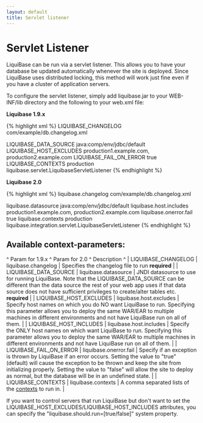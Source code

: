 ```yaml
---
layout: default
title: Servlet listener
---
```


# Servlet Listener #

LiquiBase can be run via a servlet listener. This allows you to have your database be updated automatically whenever the site is deployed. Since LiquiBase uses distributed locking, this method will work just fine even if you have a cluster of application servers.

To configure the servlet listener, simply add liquibase.jar to your WEB-INF/lib directory and the following to your web.xml file:

**Liquibase 1.9.x**

{% highlight xml %}
<context-param>
    <param-name>LIQUIBASE_CHANGELOG</param-name>
    <param-value>com/example/db.changelog.xml</param-value>
</context-param>

<context-param>
    <param-name>LIQUIBASE_DATA_SOURCE</param-name>
    <param-value>java:comp/env/jdbc/default</param-value>
</context-param>

<context-param>
    <param-name>LIQUIBASE_HOST_EXCLUDES</param-name>
    <param-value>production1.example.com, production2.example.com</param-value>
</context-param>

<context-param>
    <param-name>LIQUIBASE_FAIL_ON_ERROR</param-name>
    <param-value>true</param-value>
</context-param>

<context-param>
    <param-name>LIQUIBASE_CONTEXTS</param-name>
    <param-value>production</param-value>
</context-param>

<listener>
    <listener-class>liquibase.servlet.LiquibaseServletListener</listener-class>
</listener>
{% endhighlight %}

**Liquibase 2.0**

{% highlight xml %}
<context-param>
    <param-name>liquibase.changelog</param-name>
    <param-value>com/example/db.changelog.xml</param-value>
</context-param>

<context-param>
    <param-name>liquibase.datasource</param-name>
    <param-value>java:comp/env/jdbc/default</param-value>
</context-param>

<context-param>
    <param-name>liquibase.host.includes</param-name>
    <param-value>production1.example.com, production2.example.com</param-value>
</context-param>

<context-param>
    <param-name>liquibase.onerror.fail</param-name>
    <param-value>true</param-value>
</context-param>

<context-param>
    <param-name>liquibase.contexts</param-name>
    <param-value>production</param-value>
</context-param>

<listener>
    <listener-class>liquibase.integration.servlet.LiquibaseServletListener</listener-class>
</listener>
{% endhighlight %}

## Available context-parameters: ##

^ Param for 1.9.x ^ Param for 2.0 ^ Description ^
| LIQUIBASE_CHANGELOG | liquibase.changelog | Specifies the changelog file to run **required**  |
| LIQUIBASE_DATA_SOURCE | liquibase.datasource | JNDI datasource to use for running LiquiBase. Note that the LIQUIBASE_DATA_SOURCE can be different than the data source the rest of your web app uses if that data source does not have sufficient privileges to create/alter tables etc. **required**  |
| LIQUIBASE_HOST_EXCLUDES | liquibase.host.excludes | Specify host names on which you do NO want LiquiBase to run. Specifying this parameter allows you to deploy the same WAR/EAR to multiple machines in different environments and not have LiquiBase run on all of them.  | 
| LIQUIBASE_HOST_INCLUDES | liquibase.host.includes | Specify the ONLY host names on which want LiquiBase to run. Specifying this parameter allows you to deploy the same WAR/EAR to multiple machines in different environments and not have LiquiBase run on all of them.  | 
| LIQUIBASE_FAIL_ON_ERROR | liquibase.onerror.fail | Specify if an exception is thrown by LiquiBase if an error occurs. Setting the value to "true" (default) will cause the exception to be thrown and keep the site from initializing properly. Setting the value to "false" will allow the site to deploy as normal, but the database will be in an undefined state.  | 
| LIQUIBASE_CONTEXTS | liquibase.contexts | A comma separated lists of the [contexts](contexts.html) to run in.  |

If you want to control servers that run LiquiBase but don't want to set the LIQUIBASE_HOST_EXCLUDES/LIQUIBASE_HOST_INCLUDES attributes, you can specify the "liquibase.should.run=\[true/false\]" system property.
